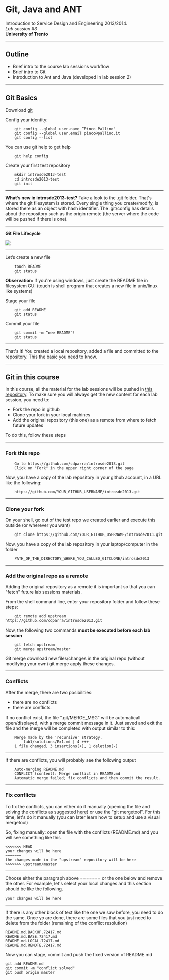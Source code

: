 Git, Java and ANT
===
Introduction to Service Design and Engineering 2013/2014. 
<br>*Lab session #3*
<br>**University of Trento** 

---

## Outline

* Brief intro to the course lab sessions workflow
* Brief intro to Git
* Introduction to Ant and Java (developed in lab session 2)

---

## Git Basics
Download [git](http://git-scm.com/download)

Config your identity: 

```
	git config --global user.name ”Pinco Pallino"
	git config --global user.email pinco@pallino.it
	git config –-list
```

You can use git help <verb> to get help 

```	
	git help config
```	

Create your first test repository 

```
	mkdir introsde2013-test
	cd introsde2013-test
	git init
```

---

**What’s new in introsde2013-test?**
Take a look to the .git folder. That's where the git filesystem is stored. Every single thing you create/modify, is stored there as an object with hash identifier. The .git/config has details about the repository such as the origin remote (the server where the code will be pushed if there is one). 

---
**Git File Lifecycle**

![](https://raw.github.com/cdparra/introsde2013/master/lab1/resources/GitFilesLifcycle.png)

---

Let’s create a new file```	touch README	git status
```
**Observation:** if you're using windows, just create the README file in filesystem GUI (touch is shell program that creates a new file in unix/linux like systems)Stage your file
```
	git add README	git status```Commit your file
```	git commit –m “new README”!	git status```

---
That's it! You created a local repository, added a file and committed to the repository. This the basic you need to know. 

---

## Git in this course
In this course, all the material for the lab sessions will be pushed in [this repository](https://github.com/cdparra/introsde2013). To make sure you will always get the new content for each lab session, you need to: 

* Fork the repo in github
* Clone your fork in your local mahines
* Add the original repository (this one) as a remote from where to fetch future updates

To do this, follow these steps

---

### Fork this repo

```
	Go to https://github.com/cdparra/introsde2013.git
	Click on "Fork" in the upper right corner of the page
```
	
Now, you have a copy of the lab repository in your github account, in a URL like the following: 

```
	https://github.com/YOUR_GITHUB_USERNAME/introsde2013.git
```

---

### Clone your fork

On your shell, go out of the test repo we created earlier and execute this outside (or wherever you want) 
```
	git clone https://github.com/YOUR_GITHUB_USERNAME/introsde2013.git
```
	
Now, you have a copy of the lab repository in your laptop/computer in the folder 

```
	PATH_OF_THE_DIRECTORY_WHERE_YOU_CALLED_GITCLONE/introsde2013 
```

---

### Add the original repo as a remote

Adding the original repository as a remote it is important so that you can "fetch" future lab sessions materials. 

From the shell command line, enter your repository folder and follow these steps: 

```
	git remote add upstream https://github.com/cdparra/introsde2013.git
```

Now, the following two commands **must be executed before each lab session** 

```
	git fetch upstream
	git merge upstream/master
```

Git merge download new files/changes in the original repo (without modifying your own) git merge apply these changes.

---

### Conflicts
	
After the merge, there are two posibilities: 

* there are no conflicts
* there are conflicts. 

If no conflict exist, the file ".git/MERGE_MSG" will be automaticall open/displayed, with a merge commit message in it. Just saved and exit the file and the merge will be completed with output similar to this: 

```
	Merge made by the 'recursive' strategy.
 		lab1/solutions/Ex1.md | 4 +++-
 	1 file changed, 3 insertions(+), 1 deletion(-)
```

---

If there are conflicts, you will probably see the following output

```
	Auto-merging README.md
	CONFLICT (content): Merge conflict in README.md
	Automatic merge failed; fix conflicts and then commit the result. 
```

---

### Fix conflicts 

To fix the conflicts, you can either do it manually (opening the file and solving the conflicts as suggested [here](https://help.github.com/articles/resolving-merge-conflicts)) or use the "git mergetool". For this time, let's do it manually (you can later learn how to setup and use a visual mergetool)

So, fixing manually: open the file with the conflicts (README.md) and you will see something like this

	<<<<<<< HEAD
	your changes will be here
	=======
	the changes made in the "upstream" repository will be here
	>>>>>>> upstream/master

---

Choose either the paragraph above ======= or the one below and remove the other. For example, let's select your local changes and this section should be like the following.

	your changes will be here

---
	
If there is any other block of text like the one we saw before, you need to do the same. Once yo are done, there are some files that you just need to delete from the folder (remaining of the conflict resolution)

	README.md.BACKUP.72417.md 
	README.md.BASE.72417.md   
	README.md.LOCAL.72417.md  
	README.md.REMOTE.72417.md  

Now you can stage, commit and push the fixed version of README.md

	git add README.md
	git commit -m "conflict solved"
	git push origin master 
